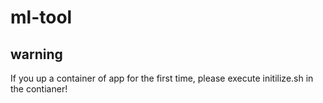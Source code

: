 # ml-tool

## warning
If you up a container of app for the first time, please execute initilize.sh in the contianer!
